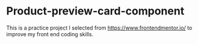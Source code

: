 # Product-preview-card-component
This is a practice project I selected from https://www.frontendmentor.io/ to improve my front end coding skills.
